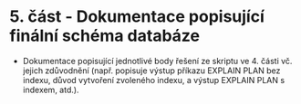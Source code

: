 # 5. část - Dokumentace popisující finální schéma databáze
* Dokumentace popisující jednotlivé body řešení ze skriptu ve 4. části vč. jejich zdůvodnění (např. popisuje výstup příkazu EXPLAIN PLAN bez indexu, důvod vytvoření zvoleného indexu, a výstup EXPLAIN PLAN s indexem, atd.).